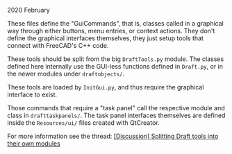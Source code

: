 2020 February

These files define the "GuiCommands", that is, classes called in a graphical
way through either buttons, menu entries, or context actions.
They don't define the graphical interfaces themselves, they just setup
tools that connect with FreeCAD's C++ code.

These tools should be split from the big `DraftTools.py` module.
The classes defined here internally use the GUI-less functions
defined in `Draft.py`, or in the newer modules under `draftobjects/`.

These tools are loaded by `InitGui.py`, and thus require the graphical
interface to exist.

Those commands that require a "task panel" call the respective module
and class in `drafttaskpanels/`. The task panel interfaces themselves
are defined inside the `Resources/ui/` files created with QtCreator.

For more information see the thread:
[[Discussion] Splitting Draft tools into their own modules](https://forum.freecadweb.org/viewtopic.php?f=23&t=38593&start=10#p341298)
